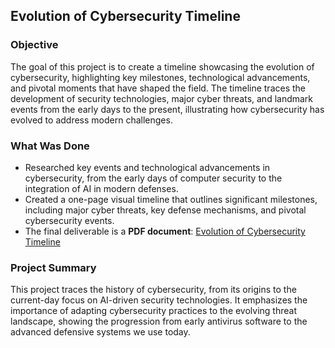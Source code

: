 ## Evolution of Cybersecurity Timeline

### Objective
The goal of this project is to create a timeline showcasing the evolution of cybersecurity, highlighting key milestones, technological advancements, and pivotal moments that have shaped the field. The timeline traces the development of security technologies, major cyber threats, and landmark events from the early days to the present, illustrating how cybersecurity has evolved to address modern challenges.

### What Was Done
- Researched key events and technological advancements in cybersecurity, from the early days of computer security to the integration of AI in modern defenses.
- Created a one-page visual timeline that outlines significant milestones, including major cyber threats, key defense mechanisms, and pivotal cybersecurity events.
- The final deliverable is a **PDF document**: [Evolution of Cybersecurity Timeline](3MTT-Cybersecurity-Program/Cybersecurity-Timeline/Evolution_of_Cybersecurity_Timeline.pdf)

### Project Summary
This project traces the history of cybersecurity, from its origins to the current-day focus on AI-driven security technologies. It emphasizes the importance of adapting cybersecurity practices to the evolving threat landscape, showing the progression from early antivirus software to the advanced defensive systems we use today.

